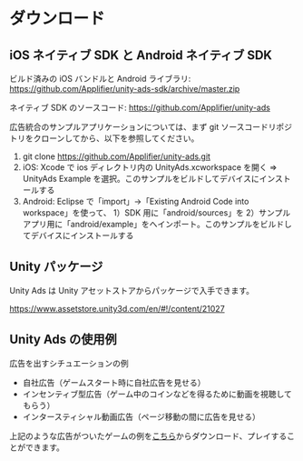 # ダウンロード

## iOS ネイティブ SDK と Android ネイティブ SDK 

ビルド済みの iOS バンドルと Android ライブラリ: https://github.com/Applifier/unity-ads-sdk/archive/master.zip

ネイティブ SDK のソースコード: https://github.com/Applifier/unity-ads

広告統合のサンプルアプリケーションについては、まず git ソースコードリポジトリをクローンしてから、以下を参照してください。

1. git clone https://github.com/Applifier/unity-ads.git
2. iOS: Xcode で ios ディレクトリ内の UnityAds.xcworkspace を開く ⇒ UnityAds Example を選択。このサンプルをビルドしてデバイスにインストールする
3. Android: Eclipse で「import」→「Existing Android Code into workspace」を使って、 1）SDK 用に「android/sources」を 2）サンプルアプリ用に「android/example」をへインポート。このサンプルをビルドしてデバイスにインストールする

## Unity パッケージ

Unity Ads は Unity アセットストアからパッケージで入手できます。

https://www.assetstore.unity3d.com/en/#!/content/21027


## Unity Ads の使用例

広告を出すシチュエーションの例

* 自社広告（ゲームスタート時に自社広告を見せる）
* インセンティブ型広告（ゲーム中のコインなどを得るために動画を視聴してもらう）
* インタースティシャル動画広告（ページ移動の間に広告を見せる）

上記のような広告がついたゲームの例を[こちら](https://github.com/Applifier/unity-ads-demo)からダウンロード、プレイすることができます。


